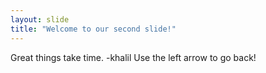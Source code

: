 ```yaml
---
layout: slide
title: "Welcome to our second slide!"
---
```

Great things take time. -khalil
Use the left arrow to go back!
